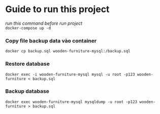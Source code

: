 # Guide to run this project
*run this command before run project*  
`docker-compose up -d`
### Copy file backup data vào container 
`docker cp backup.sql wooden-furniture-mysql:/backup.sql`
### Restore database
`docker exec -i wooden-furniture-mysql mysql -u root -p123 wooden-furniture < backup.sql`
### Backup database
`docker exec wooden-furniture-mysql mysqldump -u root -p123 wooden-furniture > backup.sql`
